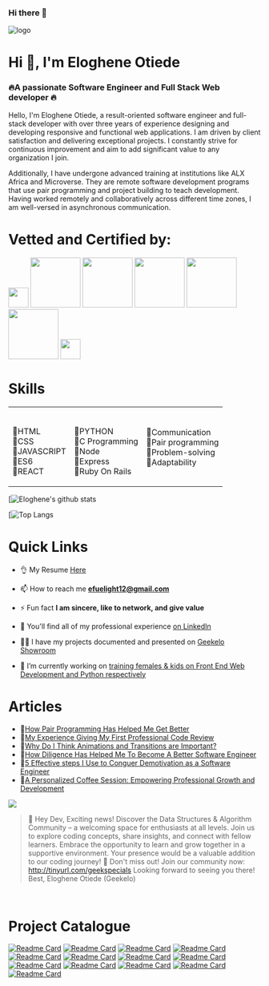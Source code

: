 ### Hi there 👋
 <img src="https://geekelo.com.ng/wp-content/uploads/2023/12/elogene-signature.gif" alt="logo" width=""  height="" />

<!-- **geekelo/geekelo** is a ✨ _special_ ✨ repository because its `README.md` (this file) appears on your GitHub profile.

Here are some ideas to get you started:

- 🔭 I’m currently working on ...
- 🌱 I’m currently learning ...
- 👯 I’m looking to collaborate on ...
- 🤔 I’m looking for help with ...
- 💬 Ask me about ...
- 📫 How to reach me: ...
- 😄 Pronouns: ...
- ⚡ Fun fact: ... -->
<h1 align="left">Hi 👋, I'm Eloghene Otiede</h1>
<h3 align="">🔥A passionate Software Engineer and Full Stack Web developer 🔥</h3> 
<p>Hello, I'm Eloghene Otiede, a result-oriented software engineer and full-stack developer with over three years of experience designing and developing responsive and functional web applications.
I am driven by client satisfaction and delivering exceptional projects. I constantly strive for continuous improvement and aim to add significant value to any organization I join.

Additionally, I have undergone advanced training at institutions like ALX Africa and Microverse. They are remote software development programs that use pair programming and project building to teach development.
Having worked remotely and collaboratively across different time zones, I am well-versed in asynchronous communication.
</p>

# Vetted and Certified by:
<span><img src="https://dl.dropboxusercontent.com/s/0gkourlkr7igmjj/301141307_443420951137305_3219365308897154219_n.png" width="40"></span>
<span><img src="https://dl.dropboxusercontent.com/s/l65fgnilq01fbq5/turing-logo.png" width="100"></span>
<span><img src="https://dl.dropboxusercontent.com/s/8sv80mh3seah8pl/linkedin-logo.png" width="100"></span>
<span><img src="https://dl.dropboxusercontent.com/s/ia31qmj3q8tdso6/WeLoveNoCode%20-%20Logo.png" width="100"></span>
<span><img src="https://dl.dropboxusercontent.com/s/83fpnw781b64sms/microverse-logo.jpeg" width="100"></span>
<span><img src="https://dl.dropboxusercontent.com/s/11ozz9d8jmqvxdv/hackerrank-logo.png" width="100"></span>
<span><img src="https://dl.dropboxusercontent.com/s/ysn9lwdzcxjc8r6/alx.jpg" width="40"></span>

# Skills
<table style="border-radius: 5;">
<tr class="row">
  <td class="column">
  <p>
   <br>
      🔸HTML
      <br>
      🔸CSS
      <br>
      🔸JAVASCRIPT
      <br>
      🔸ES6
      <br>
      🔸REACT
  </p>
  </div>
  <td cellSpacing: 90 class="column" style="float: right;">
    <p>
      <br>
      🔸PYTHON
      <br>
      🔸C Programming
      <br>
      🔸Node
      <br>
      🔸Express
      <br>
      🔸Ruby On Rails
    </p>
  </div>
  <td class="column">
      <br>
      🔸Communication 
      <br>
      🔸Pair programming
      <br>
      🔸Problem-solving
      <br>
      🔸Adaptability 
    </p>
  </div>
</div>
</table>


<!-- BLOG-POST-LIST:START -->
<!-- BLOG-POST-LIST:END -->



[![Eloghene's github stats](https://github-readme-stats.vercel.app/api?username=geekelo&show_icons=true)

[![Top Langs](https://github-readme-stats.vercel.app/api/top-langs/?username=anuraghazra&layout=compact&show_icons=true)

# Quick Links
- 👌 My Resume [Here](https://docs.google.com/document/d/1k_8h57QSjxCds70-ZPgrJkBgouMexeFV2y-unEYBPNs/edit?usp=sharing)

- 📫 How to reach me **efuelight12@gmail.com**

- ⚡ Fun fact **I am sincere, like to network, and give value**

- 📄 You'll find all of my professional experience [on LinkedIn](https://www.linkedin.com/in/eloghene-otiede/)

- 👨‍💻 I have my projects documented and presented on [Geekelo Showroom](https://geekelo.com.ng/)

- 🔭 I’m currently working on [training females & kids on Front End Web Development and Python respectively](https://femalesintech.com.ng)



# Articles
- 📍[How Pair Programming Has Helped Me Get Better](https://www.linkedin.com/pulse/how-pair-programming-has-heped-me-get-better-eloghene-otiede)
- 📍[My Experience Giving My First Professional Code Review](https://www.linkedin.com/pulse/my-experience-giving-first-professional-code-review-eloghene-otiede)
- 📍[Why Do I Think Animations and Transitions are Important?](https://www.linkedin.com/pulse/why-do-i-think-animations-transitions-important-eloghene-otiede)
- 📍[How Diligence Has Helped Me To Become A Better Software Engineer](https://www.linkedin.com/pulse/how-diligence-has-helped-me-become-better-software-engineer-otiede)
- 📍[5 Effective steps I Use to Conguer Demotivation as a Software Engineer](https://www.linkedin.com/pulse/5-effective-steps-i-use-conquer-demotivation-software-eloghene-otiede-1f)
- 📍[A Personalized Coffee Session: Empowering Professional Growth and Development](https://www.linkedin.com/pulse/personalized-coffee-session-empowering-professional-growth-otiede)

 ![](https://komarev.com/ghpvc/?username=geekelo&color=dc143c)

 > :rocket: Hey Dev,
Exciting news! Discover the Data Structures & Algorithm Community – a welcoming space for enthusiasts at all levels. Join us to explore coding concepts, share insights, and connect with fellow learners. Embrace the opportunity to learn and grow together in a supportive environment. Your presence would be a valuable addition to our coding journey! 🌟
Don't miss out! Join our community now: http://tinyurl.com/geekspecials
Looking forward to seeing you there!
Best,
Eloghene Otiede (Geekelo)
<br>

# Project Catalogue
[![Readme Card](https://github-readme-stats.vercel.app/api/pin/?username=geekelo&repo=cash-in-out)](https://github.com/geekelo/cash-in-out)
[![Readme Card](https://github-readme-stats.vercel.app/api/pin/?username=geekelo&repo=domins-recipe_app)](https://github.com/geekelo/domins-recipe_app)
[![Readme Card](https://github-readme-stats.vercel.app/api/pin/?username=geekelo&repo=crypto-price-rank)](https://github.com/geekelo/crypto-price-rank)
[![Readme Card](https://github-readme-stats.vercel.app/api/pin/?username=geekelo&repo=oti-task-organizer-webapp)](https://github.com/geekelo/oti-task-organizer-webapp)
[![Readme Card](https://github-readme-stats.vercel.app/api/pin/?username=geekelo&repo=leaderboard-webapp)](https://github.com/geekelo/leaderboard)
[![Readme Card](https://github-readme-stats.vercel.app/api/pin/?username=geekelo&repo=awesome-books-webapp)](https://github.com/geekelo/awesome-books-webapp)
[![Readme Card](https://github-readme-stats.vercel.app/api/pin/?username=geekelo&repo=bookstore-cms)](https://github.com/geekelo/bookstore-cms)
[![Readme Card](https://github-readme-stats.vercel.app/api/pin/?username=geekelo&repo=gft-hackathon-webapp-project)](https://github.com/geekelo/gft-hackathon-webapp-project)
[![Readme Card](https://github-readme-stats.vercel.app/api/pin/?username=geekelo&repo=bookstore-cms)](https://github.com/geekelo/space-travelers-hub)
[![Readme Card](https://github-readme-stats.vercel.app/api/pin/?username=geekelo&repo=space-travelers-hub)](https://github.com/geekelo/space-travelers-hub)
[![Readme Card](https://github-readme-stats.vercel.app/api/pin/?username=geekelo&repo=recalc-webapp)](https://github.com/geekelo/recalc-webapp)
[![Readme Card](https://github-readme-stats.vercel.app/api/pin/?username=geekelo&repo=losangeles-mountains-website)](https://github.com/geekelo/losangeles-mountains-website)
[![Readme Card](https://github-readme-stats.vercel.app/api/pin/?username=geekelo&repo=oti-task-organizer-webapp)](https://github.com/geekelo/oti-task-organizer-webapp)



 

<!-- <h3 align="left">Connect with me:</h3>
<p align="left">
<a href="https://twitter.com/geekelo_xyz" target="blank"><img align="center" src="https://raw.githubusercontent.com/rahuldkjain/github-profile-readme-generator/master/src/images/icons/Social/twitter.svg" alt="geekelo_xyz" height="30" width="40" /></a>
<a href="https://linkedin.com/in/https://linkedin.com/eloghene-otiede" target="blank"><img align="center" src="https://raw.githubusercontent.com/rahuldkjain/github-profile-readme-generator/master/src/images/icons/Social/linked-in-alt.svg" alt="https://linkedin.com/eloghene-otiede" height="30" width="40" /></a>
<a href="https://www.youtube.com/c/@geekelo" target="blank"><img align="center" src="https://raw.githubusercontent.com/rahuldkjain/github-profile-readme-generator/master/src/images/icons/Social/youtube.svg" alt="@geekelo" height="30" width="40" /></a>
<a href="https://www.hackerrank.com/@efuelight12" target="blank"><img align="center" src="https://raw.githubusercontent.com/rahuldkjain/github-profile-readme-generator/master/src/images/icons/Social/hackerrank.svg" alt="@efuelight12" height="30" width="40" /></a>
<a href="https://geekelo.xyz" target="blank"><img align="center" src="https://raw.githubusercontent.com/rahuldkjain/github-profile-readme-generator/master/src/images/icons/Social/rss.svg" alt="https://geekelo.xyz" height="30" width="40" /></a>
</p>

<h3 align="left">Languages and Tools:</h3>
<p align="left"> <a href="https://getbootstrap.com" target="_blank" rel="noreferrer"> <img src="https://raw.githubusercontent.com/devicons/devicon/master/icons/bootstrap/bootstrap-plain-wordmark.svg" alt="bootstrap" width="40" height="40"/> </a> <a href="https://www.cprogramming.com/" target="_blank" rel="noreferrer"> <img src="https://raw.githubusercontent.com/devicons/devicon/master/icons/c/c-original.svg" alt="c" width="40" height="40"/> </a> <a href="https://www.w3schools.com/css/" target="_blank" rel="noreferrer"> <img src="https://raw.githubusercontent.com/devicons/devicon/master/icons/css3/css3-original-wordmark.svg" alt="css3" width="40" height="40"/> </a> <a href="https://expressjs.com" target="_blank" rel="noreferrer"> <img src="https://raw.githubusercontent.com/devicons/devicon/master/icons/express/express-original-wordmark.svg" alt="express" width="40" height="40"/> </a> <a href="https://flutter.dev" target="_blank" rel="noreferrer"> <img src="https://www.vectorlogo.zone/logos/flutterio/flutterio-icon.svg" alt="flutter" width="40" height="40"/> </a> <a href="https://git-scm.com/" target="_blank" rel="noreferrer"> <img src="https://www.vectorlogo.zone/logos/git-scm/git-scm-icon.svg" alt="git" width="40" height="40"/> </a> <a href="https://www.w3.org/html/" target="_blank" rel="noreferrer"> <img src="https://raw.githubusercontent.com/devicons/devicon/master/icons/html5/html5-original-wordmark.svg" alt="html5" width="40" height="40"/> </a> <a href="https://developer.mozilla.org/en-US/docs/Web/JavaScript" target="_blank" rel="noreferrer"> <img src="https://raw.githubusercontent.com/devicons/devicon/master/icons/javascript/javascript-original.svg" alt="javascript" width="40" height="40"/> </a> <a href="https://www.linux.org/" target="_blank" rel="noreferrer"> <img src="https://raw.githubusercontent.com/devicons/devicon/master/icons/linux/linux-original.svg" alt="linux" width="40" height="40"/> </a> <a href="https://www.mongodb.com/" target="_blank" rel="noreferrer"> <img src="https://raw.githubusercontent.com/devicons/devicon/master/icons/mongodb/mongodb-original-wordmark.svg" alt="mongodb" width="40" height="40"/> </a> <a href="https://www.mysql.com/" target="_blank" rel="noreferrer"> <img src="https://raw.githubusercontent.com/devicons/devicon/master/icons/mysql/mysql-original-wordmark.svg" alt="mysql" width="40" height="40"/> </a> <a href="https://nodejs.org" target="_blank" rel="noreferrer"> <img src="https://raw.githubusercontent.com/devicons/devicon/master/icons/nodejs/nodejs-original-wordmark.svg" alt="nodejs" width="40" height="40"/> </a> <a href="https://www.php.net" target="_blank" rel="noreferrer"> <img src="https://raw.githubusercontent.com/devicons/devicon/master/icons/php/php-original.svg" alt="php" width="40" height="40"/> </a> <a href="https://www.python.org" target="_blank" rel="noreferrer"> <img src="https://raw.githubusercontent.com/devicons/devicon/master/icons/python/python-original.svg" alt="python" width="40" height="40"/> </a> <a href="https://reactjs.org/" target="_blank" rel="noreferrer"> <img src="https://raw.githubusercontent.com/devicons/devicon/master/icons/react/react-original-wordmark.svg" alt="react" width="40" height="40"/> </a> </p>
-->
